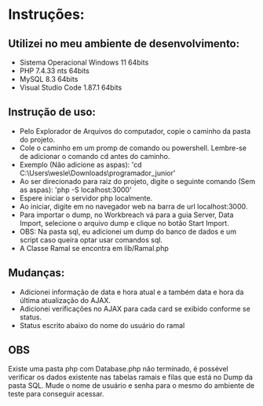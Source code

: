 # Instruções:

## Utilizei no meu ambiente de desenvolvimento:
- Sistema Operacional Windows 11 64bits
- PHP 7.4.33 nts 64bits
- MySQL 8.3 64bits
- Visual Studio Code 1.87.1 64bits

## Instrução de uso: 
- Pelo Explorador de Arquivos do computador, copie o caminho da pasta do projeto.
- Cole o caminho em um promp de comando ou powershell. Lembre-se de adicionar o comando cd antes do caminho.
- Exemplo (Não adicione as aspas): 'cd C:\Users\wesle\Downloads\programador_junior'
- Ao ser direcionado para raiz do projeto, digite o seguinte comando (Sem as aspas): 'php -S localhost:3000'
- Espere iniciar o servidor php localmente.
- Ao iniciar, digite em no navegador web na barra de url localhost:3000.
- Para importar o dump, no Workbreach vá para a guia Server, Data Import, selecione o arquivo dump e clique no botão Start Import.
- OBS: Na pasta sql, eu adicionei um dump do banco de dados e um script caso queira optar usar comandos sql.
- A Classe Ramal se encontra em lib/Ramal.php

## Mudanças:
- Adicionei informação de data e hora atual e a também data e hora da última atualização do AJAX.
- Adicionei verificações no AJAX para cada card se exibido conforme se status.
- Status escrito abaixo do nome do usuário do ramal

## OBS
Existe uma pasta php com Database.php não terminado, é possével verificar os dados existente nas tabelas ramais e filas que está no Dump da pasta SQL. Mude o nome de usuário e senha para o mesmo do ambiente de teste para conseguir acessar.